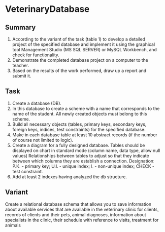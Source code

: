 # VeterinaryDatabase

## Summary
1. According to the variant of the task (table 1) to develop a detailed project of the specified database and
implement it using the graphical tool Management Studio (MS SQL
SERVER) or MySQL Workbench, and check for functionality.
2. Demonstrate the completed database project on a computer to the teacher.
3. Based on the results of the work performed, draw up a report and submit it.

## Task
1. Create a database (DB).
2. In this database to create a scheme with a name that corresponds to the name of the student. All newly created
objects must belong to this scheme.
3. Build all necessary objects (tables, primary keys, secondary keys, foreign keys,
indices, test constraints) for the specified database.
4. Make in each database table at least 10 abstract
records (if the number of course
not limited to logic).
5. Create a diagram for a fully designed database. Tables should be displayed on
chart in standard mode (column name, data type, allow null values) Relationships between
tables to adjust so that they indicate between which columns they are
establish a connection.
Designation: P.K. - primary key; U.I. - unique index;
I. - non-unique index; CHECK - test constraint.
6. Add at least 2 indexes having analyzed the db structure.

## Variant
Create a relational database schema that allows you to save
information about available services that are available in the veterinary clinic
for clients, records of clients and their pets, animal diagnoses,
information about specialists in the clinic, their schedule with reference to visits,
treatment for animals